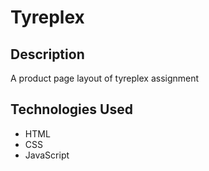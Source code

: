 # Tyreplex 

## Description

A product page layout of tyreplex assignment

## Technologies Used

* HTML
* CSS
* JavaScript
